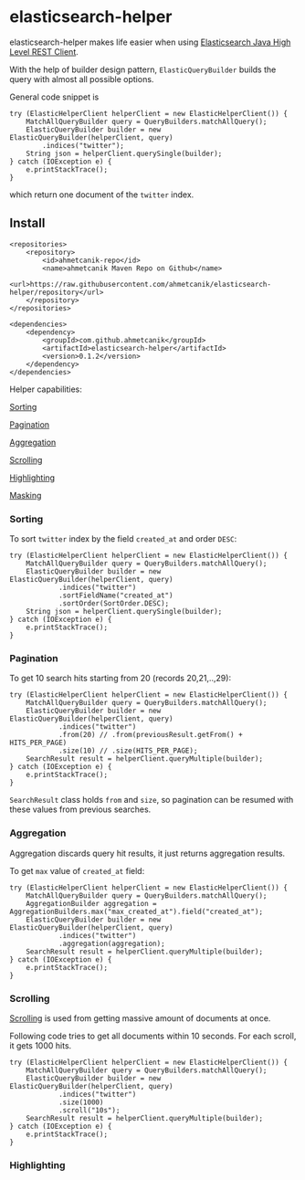 # elasticsearch-helper
elasticsearch-helper makes life easier when using [Elasticsearch Java High Level REST Client](https://www.elastic.co/guide/en/elasticsearch/client/java-rest/current/java-rest-high.html).

With the help of builder design pattern, `ElasticQueryBuilder` builds the query with almost all possible options.

General code snippet is 
```
try (ElasticHelperClient helperClient = new ElasticHelperClient()) {
    MatchAllQueryBuilder query = QueryBuilders.matchAllQuery();
    ElasticQueryBuilder builder = new ElasticQueryBuilder(helperClient, query)
        .indices("twitter");
    String json = helperClient.querySingle(builder);
} catch (IOException e) {
    e.printStackTrace();
}
```
which return one document of the `twitter` index.

## Install
```
<repositories>
    <repository>
        <id>ahmetcanik-repo</id>
        <name>ahmetcanik Maven Repo on Github</name>
        <url>https://raw.githubusercontent.com/ahmetcanik/elasticsearch-helper/repository</url>
    </repository>
</repositories>
```

```
<dependencies>
    <dependency>
        <groupId>com.github.ahmetcanik</groupId>
        <artifactId>elasticsearch-helper</artifactId>
        <version>0.1.2</version>
    </dependency>
</dependencies>
```

Helper capabilities:

[Sorting](#sorting)

[Pagination](#pagination)

[Aggregation](#aggregation)

[Scrolling](#scrolling)

[Highlighting](#highlighting)

[Masking](#masking)


### Sorting
To sort `twitter` index by the field `created_at` and order `DESC`:
```
try (ElasticHelperClient helperClient = new ElasticHelperClient()) {
    MatchAllQueryBuilder query = QueryBuilders.matchAllQuery();
    ElasticQueryBuilder builder = new ElasticQueryBuilder(helperClient, query)
            .indices("twitter")
            .sortFieldName("created_at")
            .sortOrder(SortOrder.DESC);
    String json = helperClient.querySingle(builder);
} catch (IOException e) {
    e.printStackTrace();
}
```

### Pagination
To get 10 search hits starting from 20 (records 20,21,..,29):
```
try (ElasticHelperClient helperClient = new ElasticHelperClient()) {
    MatchAllQueryBuilder query = QueryBuilders.matchAllQuery();
    ElasticQueryBuilder builder = new ElasticQueryBuilder(helperClient, query)
            .indices("twitter")
            .from(20) // .from(previousResult.getFrom() + HITS_PER_PAGE)
            .size(10) // .size(HITS_PER_PAGE);
    SearchResult result = helperClient.queryMultiple(builder);
} catch (IOException e) {
    e.printStackTrace();
}
```
`SearchResult` class holds `from` and `size`, so pagination can be resumed with these values from previous searches.

### Aggregation
Aggregation discards query hit results, it just returns aggregation results.

To get `max` value of `created_at` field:
```
try (ElasticHelperClient helperClient = new ElasticHelperClient()) {
    MatchAllQueryBuilder query = QueryBuilders.matchAllQuery();
    AggregationBuilder aggregation = AggregationBuilders.max("max_created_at").field("created_at");
    ElasticQueryBuilder builder = new ElasticQueryBuilder(helperClient, query)
            .indices("twitter")
            .aggregation(aggregation);
    SearchResult result = helperClient.queryMultiple(builder);
} catch (IOException e) {
    e.printStackTrace();
}
```

### Scrolling
[Scrolling](https://www.elastic.co/guide/en/elasticsearch/client/java-rest/current/java-rest-high-search-scroll.html) is used from getting massive amount of documents at once.

Following code tries to get all documents within 10 seconds. For each scroll, it gets 1000 hits.
```
try (ElasticHelperClient helperClient = new ElasticHelperClient()) {
    MatchAllQueryBuilder query = QueryBuilders.matchAllQuery();
    ElasticQueryBuilder builder = new ElasticQueryBuilder(helperClient, query)
            .indices("twitter")
            .size(1000)
            .scroll("10s");
    SearchResult result = helperClient.queryMultiple(builder);
} catch (IOException e) {
    e.printStackTrace();
}
```

### Highlighting
